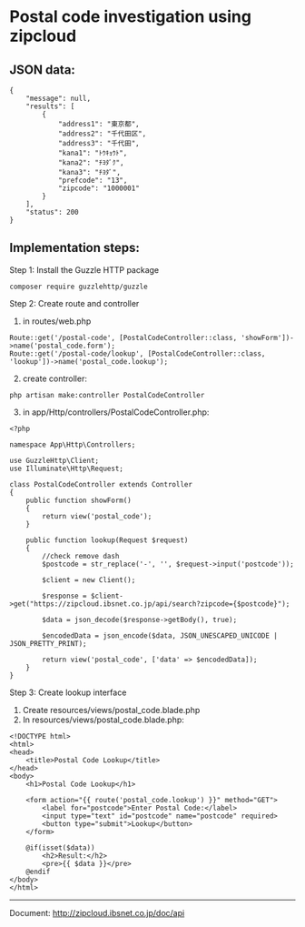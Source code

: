 # Postal code investigation using zipcloud

## JSON data:
```
{
    "message": null,
    "results": [
        {
            "address1": "東京都",
            "address2": "千代田区",
            "address3": "千代田",
            "kana1": "ﾄｳｷｮｳﾄ",
            "kana2": "ﾁﾖﾀﾞｸ",
            "kana3": "ﾁﾖﾀﾞ",
            "prefcode": "13",
            "zipcode": "1000001"
        }
    ],
    "status": 200
}
```

## Implementation steps:
Step 1: Install the Guzzle HTTP package
```
composer require guzzlehttp/guzzle
```
Step 2: Create route and controller
1. in routes/web.php
```
Route::get('/postal-code', [PostalCodeController::class, 'showForm'])->name('postal_code.form');
Route::get('/postal-code/lookup', [PostalCodeController::class, 'lookup'])->name('postal_code.lookup');
```
2. create controller:
```
php artisan make:controller PostalCodeController
```
3. in app/Http/controllers/PostalCodeController.php:
```
<?php

namespace App\Http\Controllers;

use GuzzleHttp\Client;
use Illuminate\Http\Request;

class PostalCodeController extends Controller
{
    public function showForm()
    {
        return view('postal_code');
    }

    public function lookup(Request $request)
    {
        //check remove dash
        $postcode = str_replace('-', '', $request->input('postcode'));
        
        $client = new Client();
        
        $response = $client->get("https://zipcloud.ibsnet.co.jp/api/search?zipcode={$postcode}");
        
        $data = json_decode($response->getBody(), true);
        
        $encodedData = json_encode($data, JSON_UNESCAPED_UNICODE | JSON_PRETTY_PRINT);
        
        return view('postal_code', ['data' => $encodedData]);
    }
}
```
Step 3: Create lookup interface
1. Create resources/views/postal_code.blade.php
2. In resources/views/postal_code.blade.php:
```
<!DOCTYPE html>
<html>
<head>
    <title>Postal Code Lookup</title>
</head>
<body>
    <h1>Postal Code Lookup</h1>
    
    <form action="{{ route('postal_code.lookup') }}" method="GET">
        <label for="postcode">Enter Postal Code:</label>
        <input type="text" id="postcode" name="postcode" required>
        <button type="submit">Lookup</button>
    </form>
    
    @if(isset($data))
        <h2>Result:</h2>
        <pre>{{ $data }}</pre>
    @endif
</body>
</html>

```
----------------------------------
Document:  http://zipcloud.ibsnet.co.jp/doc/api
